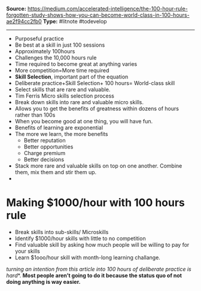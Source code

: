 **Source:** https://medium.com/accelerated-intelligence/the-100-hour-rule-forgotten-study-shows-how-you-can-become-world-class-in-100-hours-ae2f94cc2fb0
**Type:** #litnote #todevelop 

----
- Purposeful practice
- Be best at a skill in just 100 sessions
- Approximately 100hours
- Challenges the 10,000 hours rule
- Time required to become great at anything varies
- More competition=More time required
- **Skill Selection**, important part of the equation
- Deliberate practice+Skill Selection+ 100 hours= World-class skill
- Select skills that are rare and valuable.
- Tim Ferris Micro skills selection process
- Break down skills into rare and valuable micro skills.
- Allows you to get the benefits of greatness within dozens of hours rather than 100s
- When you become good at one thing, you will have fun.
- Benefits of learning are exponential
- The more we learn, the more benefits
	- Better reputation
	- Better opportunities
	- Charge premium
	- Better decisions
- Stack more rare and valuable skills on top on one another. Combine them, mix them and stir them up.
- 
# Making $1000/hour with 100 hours rule
- Break skills into sub-skills/ Microskills
- Identify $1000/hour skills with little to no competition
- Find valuable skill by asking how much people will be willing to pay for your skills
- Learn $1ooo/hour skill with month-long learning challange.

*turning an intention from this article into 100 hours of deliberate practice is hard**. **Most people aren’t going to do it because the status quo of not doing anything is way easier.**